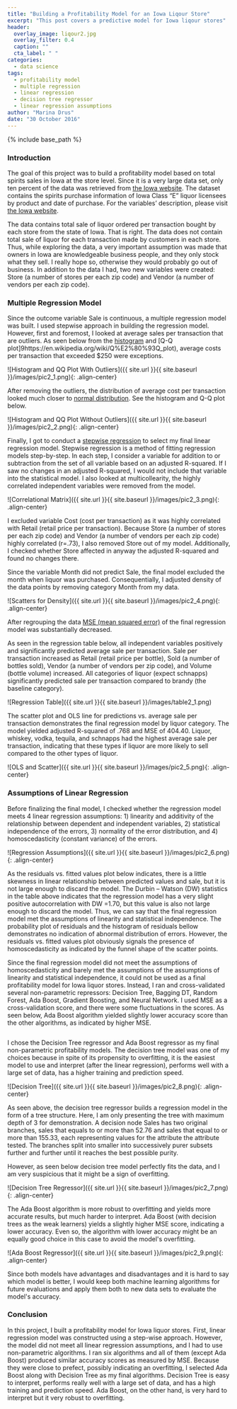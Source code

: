 ```yaml
---
title: "Building a Profitability Model for an Iowa Liqour Store"
excerpt: "This post covers a predictive model for Iowa liqour stores"
header:
  overlay_image: liqour2.jpg
  overlay_filter: 0.4
  caption: ""
  cta_label: " "
categories:
  - data science
tags:
  - profitability model
  - multiple regression
  - linear regression 
  - decision tree regressor
  - linear regression assumptions
author: "Marina Drus"
date: "30 October 2016"
---
```


{% include base_path %}

### Introduction

The goal of this project was to build a profitability model based on total spirits sales in Iowa at the store level. Since it is a very large data set, only ten percent of the data was retrieved from [the Iowa website](https://data.iowa.gov/Economy/Iowa-Liquor-Sales/m3tr-qhgy). The dataset contains the spirits purchase information of Iowa Class “E” liquor licensees by product and date of purchase. For the variables’ description, please visit [the Iowa website](https://data.iowa.gov/Economy/Iowa-Liquor-Sales/m3tr-qhgy).

The data contains total sale of liquor ordered per transaction bought by each store from the state of Iowa. That is right. The data does not contain total sale of liquor for each transaction made by customers in each store. Thus, while exploring the data, a very important assumption was made that owners in Iowa are knowledgeable business people, and they only stock what they sell. I really hope so, otherwise they would probably go out of business. In addition to the data I had, two new variables were created: Store (a number of stores per each zip code) and Vendor (a number of vendors per each zip code). 


### Multiple Regression Model

Since the outcome variable Sale is continuous, a multiple regression model was built. I used stepwise approach in building the regression model. However, first and foremost, I looked at average sales per transaction that are outliers. As seen below from the 
[histogram](https://en.wikipedia.org/wiki/Histogram) and [Q-Q plot]9https://en.wikipedia.org/wiki/Q%E2%80%93Q_plot), average costs per transaction that exceeded $250 were exceptions. 


![Histogram and QQ Plot With Outliers]({{ site.url }}{{ site.baseurl }}/images/pic2_1.png){: .align-center} 


After removing the outliers, the distribution of average cost per transaction looked much closer to [normal distribution](https://en.wikipedia.org/wiki/Normal_distribution). See the histogram and Q-Q plot below.


![Histogram and QQ Plot Without Outliers]({{ site.url }}{{ site.baseurl }}/images/pic2_2.png){: .align-center} 


Finally, I got to conduct a [stepwise regression](https://en.wikipedia.org/wiki/Stepwise_regression) to select my final linear regression model. Stepwise regression is a method of fitting regression models step-by-step. In each step, I consider a variable for addition to or subtraction from the set of all variable based on an adjusted R-squared. If I saw no changes in an adjusted R-squared, I would not include that variable into the statistical model. I also looked at multicollearity, the highly correlated independent variables were removed from the model. 


![Correlational Matrix]({{ site.url }}{{ site.baseurl }}/images/pic2_3.png){: .align-center}


I excluded variable Cost (cost per transaction) as it was highly correlated with Retail (retail price per transaction). Because Store (a number of stores per each zip code) and Vendor (a number of vendors per each zip code) highly correlated (r=.73), I also removed Store out of my model. Additionally, I checked whether Store affected in anyway the adjusted R-squared and found no changes there. 

Since the variable Month did not predict Sale, the final model excluded the month when liquor was purchased. Consequentially, I adjusted density of the data points by removing category Month from my data. 


![Scatters for Density]({{ site.url }}{{ site.baseurl }}/images/pic2_4.png){: .align-center}


After regrouping the data [MSE (mean squared error)](https://en.wikipedia.org/wiki/Mean_squared_error) of the final regression model was substantially decreased.

As seen in the regression table below, all independent variables positively and significantly predicted average sale per transaction. Sale per transaction increased as Retail (retail price per bottle), Sold (a number of bottles sold), Vendor (a number of vendors per zip code), and Volume (bottle volume) increased. All categories of liquor (expect schnapps) significantly predicted sale per transaction compared to brandy (the baseline category). 


![Regression Table]({{ site.url }}{{ site.baseurl }}/images/table2_1.png)


The scatter plot and OLS line for predictions vs. average sale per transaction demonstrates the final regression model by liquor category. The model yielded adjusted R-squared of .768 and MSE of 404.40. Liquor, whiskey, vodka, tequila, and schnapps had the highest average sale per transaction, indicating that these types if liquor are more likely to sell compared to the other types of liquor. 


![OLS and Scatter]({{ site.url }}{{ site.baseurl }}/images/pic2_5.png){: .align-center}


### Assumptions of Linear Regression

Before finalizing the final model, I checked whether the regression model meets 4 linear regression assumptions: 1) linearity and additivity of the relationship between dependent and independent variables, 2) statistical independence of the errors, 3) normality of the error distribution, and 4) homoscedasticity (constant variance) of the errors.


![Regression Assumptions]({{ site.url }}{{ site.baseurl }}/images/pic2_6.png){: .align-center}


As the residuals vs. fitted values plot below indicates, there is a little skewness in linear relationship between predicted values and sale, but it is not large enough to discard the model. The Durbin – Watson (DW) statistics in the table above indicates that the regression model has a very slight positive autocorrelation with DW =1.70, but this value is also not large enough to discard the model.  Thus, we can say that the final regression model met the assumptions of linearity and statistical independence. The probability plot of residuals and the histogram of residuals bellow demonstrates no indication of abnormal distribution of errors. However, the residuals vs. fitted values plot obviously signals the presence of homoscedasticity as indicated by the funnel shape of the scatter points.

Since the final regression model did not meet the assumptions of homoscedasticity and barely met the assumptions of the assumptions of linearity and statistical independence, it could not be used as a final profitability model for Iowa liquor stores. Instead, I ran and cross-validated several non-parametric repressors: Decision Tree, Bagging DT, Random Forest, Ada Boost, Gradient Boosting, and Neural Network. I used MSE as a cross-validation score, and there were some fluctuations in the scores. As seen below, Ada Boost algorithm yielded slightly lower accuracy score than the other algorithms, as indicated by higher MSE.

<figure style="width: 600px" class="align-center">
  <img src="{{ site.url }}{{ site.baseurl }}/images/table2_2.png" alt="">
</figure>

I chose the Decision Tree regressor and Ada Boost regressor as my final non-parametric profitability models. The decision tree model was one of my choices because in spite of its propensity to overfitting, it is the easiest model to use and interpret (after the linear regression), performs well with a large set of data, has a higher training and prediction speed.


![Decision Tree]({{ site.url }}{{ site.baseurl }}/images/pic2_8.png){: .align-center} 


As seen above, the decision tree regressor builds a regression model in the form of a tree structure. Here, I am only presenting the tree with maximum depth of 3 for demonstration.  A decision node  Sales has two original branches, sales that equals to or more than 52.76 and sales that equal to or more than 155.33, each representing values for the attribute the attribute tested. The branches split into smaller into successively purer subsets further and further until it reaches the best possible purity. 

However, as seen below decision tree model perfectly fits the data, and I am very suspicious that it might be a sign of overfitting.
 

![Decision Tree Regressor]({{ site.url }}{{ site.baseurl }}/images/pic2_7.png){: .align-center} 


The Ada Boost algorithm is more robust to overfitting and yields more accurate results, but much harder to interpret. Ada Boost (with decision trees as the weak learners) yields a slightly higher MSE score, indicating a lower accuracy. Even so, the algorithm with lower accuracy might be an equally good choice in this case to avoid the model's overfitting. 


![Ada Boost Regressor]({{ site.url }}{{ site.baseurl }}/images/pic2_9.png){: .align-center} 


Since both models have advantages and disadvantages and it is hard to say which model is better, I would keep both machine learning algorithms for future evaluations and apply them both to new data sets to evaluate the model's accuracy.


### Conclusion

In this project, I built a profitability model for Iowa liquor stores. First, linear regression model was constructed using a step-wise approach. However, the model did not meet all linear regression assumptions, and I had to use non-parametric algorithms. I ran six algorithms and all of them (except Ada Boost) produced similar accuracy scores as measured by MSE. Because they were close to prefect, possibly indicating an overfitting, I selected Ada Boost along with Decision Tree as my final algorithms. Decision Tree is easy to interpret, performs really well with a large set of data, and has a high training and prediction speed. Ada Boost, on the other hand, is very hard to interpret but it very robust to overfitting. 


































